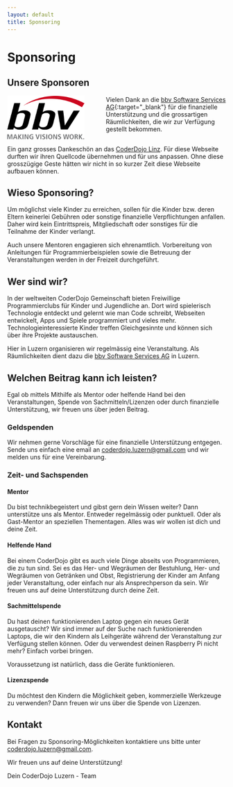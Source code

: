 ```yaml
---
layout: default
title: Sponsoring
---
```


# Sponsoring

## Unsere Sponsoren

<a href="https://www.bbv.ch" target="_blank"><img src="images/bbv-logo.png" style="float:left;height:100px;margin-right:50px"/></a>Vielen Dank an die [bbv Software Services AG](https://www.bbv.ch){:target="_blank"} für die finanzielle Unterstützung und die grossartigen Räumlichkeiten, die wir zur Verfügung gestellt bekommen.
<br style="clear:both" />

Ein ganz grosses Dankeschön an das [CoderDojo Linz](http://coderdojo-linz.github.io). Für diese Webseite durften wir ihren Quellcode übernehmen und für uns anpassen. Ohne diese grosszügige Geste hätten wir nicht in so kurzer Zeit diese Webseite aufbauen können.

## Wieso Sponsoring?

Um möglichst viele Kinder zu erreichen, sollen für die Kinder bzw. deren Eltern keinerlei Gebühren oder sonstige finanzielle Verpflichtungen anfallen. Daher wird kein Eintrittspreis, Mitgliedschaft oder sonstiges für die Teilnahme der Kinder verlangt.

Auch unsere Mentoren engagieren sich ehrenamtlich. Vorbereitung von Anleitungen für Programmierbeispielen sowie die Betreuung der Veranstaltungen werden in der Freizeit durchgeführt.

## Wer sind wir?
In der weltweiten CoderDojo Gemeinschaft bieten Freiwillige Programmierclubs für Kinder und Jugendliche an. Dort wird spielerisch Technologie entdeckt und gelernt wie man Code schreibt, Webseiten entwickelt, Apps und Spiele programmiert und vieles mehr. Technologieinteressierte Kinder treffen Gleichgesinnte und können sich über ihre Projekte austauschen.

Hier in Luzern organisieren wir regelmässig eine Veranstaltung. Als Räumlichkeiten dient dazu die [bbv Software Services AG](https://www.bbv.ch) in Luzern.

## Welchen Beitrag kann ich leisten?

Egal ob mittels Mithilfe als Mentor oder helfende Hand bei den Veranstaltungen, Spende von Sachmitteln/Lizenzen oder durch finanzielle Unterstützung, wir freuen uns über jeden Beitrag.


### Geldspenden
Wir nehmen gerne Vorschläge für eine finanzielle Unterstützung entgegen. Sende uns einfach eine email an [coderdojo.luzern@gmail.com](mailto:coderdojo.luzern@gmail.com) und wir melden uns für eine Vereinbarung.

### Zeit- und Sachspenden

#### Mentor

Du bist technikbegeistert und gibst gern dein Wissen weiter? Dann unterstütze uns als Mentor. Entweder regelmässig oder punktuell. Oder als Gast-Mentor an speziellen Thementagen. Alles was wir wollen ist dich und deine Zeit.

#### Helfende Hand

Bei einem CoderDojo gibt es auch viele Dinge abseits von Programmieren, die zu tun sind. Sei es das Her- und Wegräumen der Bestuhlung, Her- und Wegräumen von Getränken und Obst, Registrierung der Kinder am Anfang jeder Veranstaltung, oder einfach nur als Ansprechperson da sein. Wir freuen uns auf deine Unterstützung durch deine Zeit.

#### Sachmittelspende

Du hast deinen funktionierenden Laptop gegen ein neues Gerät ausgetauscht? Wir sind immer auf der Suche nach funktionierenden Laptops, die wir den Kindern als Leihgeräte während der Veranstaltung zur Verfügung stellen können. Oder du verwendest deinen Raspberry Pi nicht mehr? Einfach vorbei bringen.

Voraussetzung ist natürlich, dass die Geräte funktionieren.

#### Lizenzspende

Du möchtest den Kindern die Möglichkeit geben, kommerzielle Werkzeuge zu verwenden? Dann freuen wir uns über die Spende von Lizenzen.

## Kontakt

Bei Fragen zu Sponsoring-Möglichkeiten kontaktiere uns bitte unter [coderdojo.luzern@gmail.com](mailto:icoderdojo.luzern@gmail.com).

Wir freuen uns auf deine Unterstützung!

Dein CoderDojo Luzern - Team
